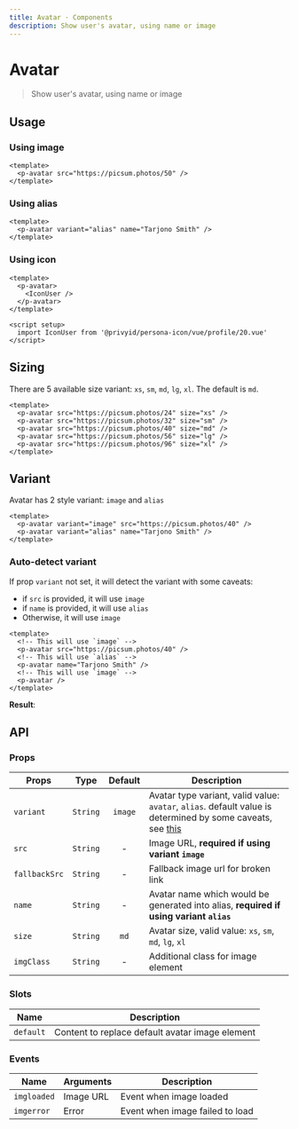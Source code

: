 ```yaml
---
title: Avatar · Components
description: Show user's avatar, using name or image
---
```


<script setup>
  import pAvatar from './Avatar.vue'
  import IconUser from '@privyid/persona-icon/vue/profile/20.vue'
</script>

# Avatar

> Show user's avatar, using name or image

## Usage

### Using image

<preview>
  <p-avatar src="https://picsum.photos/50" />
</preview>

```vue
<template>
  <p-avatar src="https://picsum.photos/50" />
</template>
```

### Using alias

<preview>
  <p-avatar variant="alias" name="Tarjono Smith" />
</preview>

```vue
<template>
  <p-avatar variant="alias" name="Tarjono Smith" />
</template>
```

### Using icon

<preview>
  <p-avatar>
    <IconUser />
  </p-avatar>
</preview>

```vue
<template>
  <p-avatar>
    <IconUser />
  </p-avatar>
</template>

<script setup>
  import IconUser from '@privyid/persona-icon/vue/profile/20.vue'
</script>
```

## Sizing

There are 5 available size variant: `xs`, `sm`, `md`, `lg`, `xl`. The default is `md`.

<preview>
  <div class="flex flex-col items-center space-gap-3 lg:flex-row">
    <p-avatar src="https://picsum.photos/24" size="xs" />
    <p-avatar src="https://picsum.photos/32" size="sm" />
    <p-avatar src="https://picsum.photos/40" size="md" />
    <p-avatar src="https://picsum.photos/56" size="lg" />
    <p-avatar src="https://picsum.photos/96" size="xl" />
  </div>
</preview>

```vue
<template>
  <p-avatar src="https://picsum.photos/24" size="xs" />
  <p-avatar src="https://picsum.photos/32" size="sm" />
  <p-avatar src="https://picsum.photos/40" size="md" />
  <p-avatar src="https://picsum.photos/56" size="lg" />
  <p-avatar src="https://picsum.photos/96" size="xl" />
</template>
```

## Variant

Avatar has 2 style variant: `image` and `alias`

<preview class="space-x-3">
  <p-avatar variant="image" src="https://picsum.photos/40" />
  <p-avatar variant="alias" name="Tarjono Smith" />
</preview>

```vue
<template>
  <p-avatar variant="image" src="https://picsum.photos/40" />
  <p-avatar variant="alias" name="Tarjono Smith" />
</template>
```

### Auto-detect variant

If prop `variant` not set, it will detect the variant with some caveats:
  - if `src` is provided, it will use `image`
  - if `name` is provided, it will use `alias`
  - Otherwise, it will use `image`

```vue
<template>
  <!-- This will use `image` -->
  <p-avatar src="https://picsum.photos/40" />
  <!-- This will use `alias` -->
  <p-avatar name="Tarjono Smith" />
  <!-- This will use `image` -->
  <p-avatar />
</template>
```

**Result**:

<preview class="space-x-3">
  <p-avatar variant="image" src="https://picsum.photos/40" />
  <p-avatar variant="alias" name="Tarjono Smith" />
  <p-avatar />
</preview>

## API

### Props

| Props         |   Type   | Default | Description                                                                                                                       |
|---------------|:--------:|:-------:|-----------------------------------------------------------------------------------------------------------------------------------|
| `variant`     | `String` | `image` | Avatar type variant, valid value: `avatar`, `alias`. default value is determined by some caveats, see [this](#auto-detect-variant) |
| `src`         | `String` |    -    | Image URL, **required if using variant `image`**                                                                                  |
| `fallbackSrc` | `String` |    -    | Fallback image url for broken link                                                                                                |
| `name`        | `String` |    -    | Avatar name which would be generated into alias, **required if using variant `alias`**                                             |
| `size`        | `String` |  `md`   | Avatar size, valid value: `xs`, `sm`, `md`, `lg`, `xl`                                                                            |
| `imgClass`    | `String` |    -    | Additional class for image element                                                                                                |

### Slots

| Name      | Description                                     |
|-----------|-------------------------------------------------|
| `default` | Content to replace default avatar image element |

### Events

| Name        | Arguments | Description                     |
|-------------|-----------|---------------------------------|
| `imgloaded` | Image URL | Event when image loaded         |
| `imgerror`  | Error     | Event when image failed to load |
